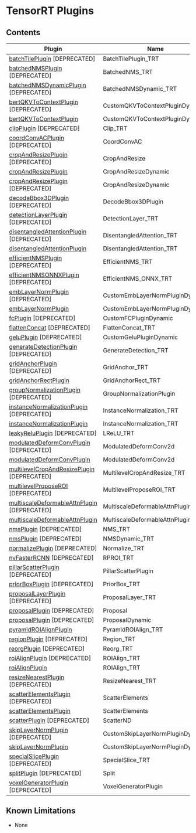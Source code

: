 # TensorRT Plugins

## Contents

| Plugin | Name | Versions |
|---|---|---|
| [batchTilePlugin](batchTilePlugin) [DEPRECATED] | BatchTilePlugin_TRT | 1 |
| [batchedNMSPlugin](batchedNMSPlugin) [DEPRECATED] | BatchedNMS_TRT | 1 |
| [batchedNMSDynamicPlugin](batchedNMSPlugin) [DEPRECATED] | BatchedNMSDynamic_TRT | 1 |
| [bertQKVToContextPlugin](bertQKVToContextPlugin) [DEPRECATED] | CustomQKVToContextPluginDynamic | 1, 2, 3 |
| [bertQKVToContextPlugin](bertQKVToContextPlugin) | CustomQKVToContextPluginDynamic | 4, 5, 6 |
| [clipPlugin](clipPlugin) [DEPRECATED] | Clip_TRT | 1 |
| [coordConvACPlugin](coordConvACPlugin) [DEPRECATED] | CoordConvAC | 1 |
| [cropAndResizePlugin](cropAndResizePlugin) [DEPRECATED] | CropAndResize | 1 |
| [cropAndResizePlugin](cropAndResizePlugin) | CropAndResizeDynamic | 2 |
| [cropAndResizePlugin](cropAndResizePlugin) [DEPRECATED] | CropAndResizeDynamic | 1 |
| [decodeBbox3DPlugin](decodeBbox3DPlugin) [DEPRECATED] | DecodeBbox3DPlugin | 1 |
| [detectionLayerPlugin](detectionLayerPlugin) [DEPRECATED] | DetectionLayer_TRT | 1 |
| [disentangledAttentionPlugin](disentangledAttentionPlugin) [DEPRECATED] | DisentangledAttention_TRT | 1 |
| [disentangledAttentionPlugin](disentangledAttentionPlugin) | DisentangledAttention_TRT | 2 |
| [efficientNMSPlugin](efficientNMSPlugin) [DEPRECATED] | EfficientNMS_TRT | 1 |
| [efficientNMSONNXPlugin](efficientNMSPlugin) [DEPRECATED] | EfficientNMS_ONNX_TRT | 1 |
| [embLayerNormPlugin](embLayerNormPlugin) [DEPRECATED]| CustomEmbLayerNormPluginDynamic | 1, 2, 3 |
| [embLayerNormPlugin](embLayerNormPlugin) | CustomEmbLayerNormPluginDynamic | 4, 5, 6 |
| [fcPlugin](fcPlugin) [DEPRECATED] | CustomFCPluginDynamic | 1 |
| [flattenConcat](flattenConcat) [DEPRECATED] | FlattenConcat_TRT | 1 |
| [geluPlugin](geluPlugin) [DEPRECATED] | CustomGeluPluginDynamic | 1 |
| [generateDetectionPlugin](generateDetectionPlugin) [DEPRECATED] | GenerateDetection_TRT | 1 |
| [gridAnchorPlugin](gridAnchorPlugin) [DEPRECATED] | GridAnchor_TRT | 1 |
| [gridAnchorRectPlugin](gridAnchorPlugin) | GridAnchorRect_TRT | 1 |
| [groupNormalizationPlugin](groupNormalizationPlugin) [DEPRECATED] | GroupNormalizationPlugin | 1 |
| [instanceNormalizationPlugin](instanceNormalizationPlugin) [DEPRECATED] | InstanceNormalization_TRT | 1, 2 |
| [instanceNormalizationPlugin](instanceNormalizationPlugin) | InstanceNormalization_TRT | 3 |
| [leakyReluPlugin](leakyReluPlugin) [DEPRECATED] | LReLU_TRT | 1 |
| [modulatedDeformConvPlugin](modulatedDeformConvPlugin) [DEPRECATED] | ModulatedDeformConv2d | 1 |
| [modulatedDeformConvPlugin](modulatedDeformConvPlugin) | ModulatedDeformConv2d | 2 |
| [multilevelCropAndResizePlugin](multilevelCropAndResizePlugin) [DEPRECATED] | MultilevelCropAndResize_TRT | 1 |
| [multilevelProposeROI](multilevelProposeROI) [DEPRECATED] | MultilevelProposeROI_TRT | 1 |
| [multiscaleDeformableAttnPlugin](multiscaleDeformableAttnPlugin) [DEPRECATED] | MultiscaleDeformableAttnPlugin_TRT | 1 |
| [multiscaleDeformableAttnPlugin](multiscaleDeformableAttnPlugin) | MultiscaleDeformableAttnPlugin_TRT | 2 |
| [nmsPlugin](nmsPlugin) [DEPRECATED] | NMS_TRT | 1 |
| [nmsPlugin](nmsPlugin) [DEPRECATED] | NMSDynamic_TRT | 1 |
| [normalizePlugin](normalizePlugin) [DEPRECATED] | Normalize_TRT | 1 |
| [nvFasterRCNN](nvFasterRCNN) [DEPRECATED] | RPROI_TRT | 1 |
| [pillarScatterPlugin](pillarScatterPlugin) [DEPRECATED] | PillarScatterPlugin | 1 |
| [priorBoxPlugin](priorBoxPlugin) [DEPRECATED] | PriorBox_TRT | 1 |
| [proposalLayerPlugin](proposalLayerPlugin) [DEPRECATED] | ProposalLayer_TRT | 1 |
| [proposalPlugin](proposalPlugin) [DEPRECATED] | Proposal | 1 |
| [proposalPlugin](proposalPlugin) [DEPRECATED] | ProposalDynamic | 1 |
| [pyramidROIAlignPlugin](pyramidROIAlignPlugin) | PyramidROIAlign_TRT | 1 |
| [regionPlugin](regionPlugin) [DEPRECATED] | Region_TRT | 1 |
| [reorgPlugin](reorgPlugin) [DEPRECATED] | Reorg_TRT | 2 |
| [roiAlignPlugin](roiAlignPlugin) [DEPRECATED] | ROIAlign_TRT | 1 |
| [roiAlignPlugin](roiAlignPlugin) | ROIAlign_TRT | 2 |
| [resizeNearestPlugin](resizeNearestPlugin) [DEPRECATED] | ResizeNearest_TRT | 1 |
| [scatterElementsPlugin](scatterElementsPlugin) [DEPRECATED] | ScatterElements | 1 |
| [scatterElementsPlugin](scatterElementsPlugin) | ScatterElements | 2 |
| [scatterPlugin](scatterPlugin) [DEPRECATED] | ScatterND | 1 |
| [skipLayerNormPlugin](skipLayerNormPlugin) [DEPRECATED] | CustomSkipLayerNormPluginDynamic | 1, 2, 3, 4 |
| [skipLayerNormPlugin](skipLayerNormPlugin) | CustomSkipLayerNormPluginDynamic | 5, 6, 7, 8 |
| [specialSlicePlugin](specialSlicePlugin) [DEPRECATED] | SpecialSlice_TRT | 1 |
| [splitPlugin](splitPlugin) [DEPRECATED] | Split | 1 |
| [voxelGeneratorPlugin](voxelGeneratorPlugin) [DEPRECATED] | VoxelGeneratorPlugin | 1 |

## Known Limitations

  - None
